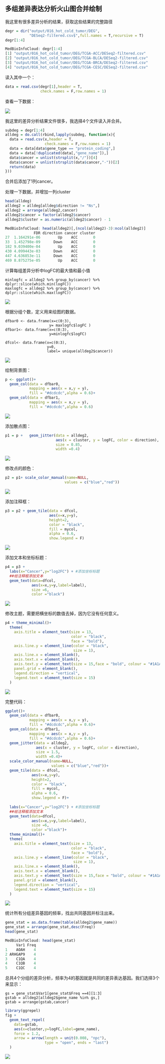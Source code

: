 ## 多组差异表达分析火山图合并绘制

我这里有很多差异分析的结果，获取这些结果的完整路径

```R
degr = dir("output/016_hot_cold_tumor/DEG",
           "DESeq2-filtered.csv$",full.names = T,recursive = T)
degr[1:4]
```

```R
MedBioInfoCloud: degr[1:4]
[1] "output/016_hot_cold_tumor/DEG/TCGA-ACC/DESeq2-filtered.csv" 
[2] "output/016_hot_cold_tumor/DEG/TCGA-BLCA/DESeq2-filtered.csv"
[3] "output/016_hot_cold_tumor/DEG/TCGA-BRCA/DESeq2-filtered.csv"
[4] "output/016_hot_cold_tumor/DEG/TCGA-CESC/DESeq2-filtered.csv"
```

读入其中一个：

```R
data = read.csv(degr[1],header = T,
                check.names = F,row.names = 1)
```

查看一下数据：

![](https://medbioinfocloud-1251590549.cos.ap-guangzhou.myqcloud.com/notepic202302212219415.png)

我这里的差异分析结果文件很多，我选择4个文件读入并合并。

```R
subdeg = degr[1:4]
alldeg = do.call(rbind,lapply(subdeg, function(x){
  data = read.csv(x,header = T,
                  check.names = F,row.names = 1)
  data = data[data$gene_type == "protein_coding",]
  data = data[!duplicated(data[,"gene_name"]),]
  data$cancer = unlist(strsplit(x,"/"))[4]
  data$cancer = unlist(strsplit(data$cancer,"-"))[2]
  return(data)
}))
```

合并后添加了1列cancer。

处理一下数据，并增加一列cluster

```R
head(alldeg)
alldeg2 = alldeg[alldeg$direction != "Ns",]
alldeg2 = arrange(alldeg2,cancer)
alldeg2$cancer = factor(alldeg2$cancer)
alldeg2$cluster = as.numeric(alldeg2$cancer) - 1
```

```R
MedBioInfoCloud: head(alldeg2)[,(ncol(alldeg2)-3):ncol(alldeg2)]
             FDR direction cancer cluster
27  1.164291e-06        Up    ACC       0
33  1.452798e-09      Down    ACC       0
182 9.039400e-04        Up    ACC       0
430 4.099443e-03      Down    ACC       0
447 4.636853e-11      Down    ACC       0
469 8.875275e-05        Up    ACC       0
```

计算每组差异分析中logFC的最大值和最小值

```
minlogfc = alldeg2 %>% group_by(cancer) %>% dplyr::slice(which.min(logFC))
maxlogfc = alldeg2 %>% group_by(cancer) %>% dplyr::slice(which.max(logFC))
```

![](https://medbioinfocloud-1251590549.cos.ap-guangzhou.myqcloud.com/notepic202302212229631.png)

根据分组个数，定义用来绘图的数据。

```
dfbar0 <- data.frame(x=c(0:3),
                    y= maxlogfc$logFC )
dfbar1<- data.frame(x=c(0:3),
                    y=minlogfc$logFC)

dfcol<- data.frame(x=c(0:3),
                   y=0,
                   label= unique(alldeg2$cancer))
```

![](https://medbioinfocloud-1251590549.cos.ap-guangzhou.myqcloud.com/notepic202302212231426.png)

绘制背景图：

```R
p <- ggplot()+
  geom_col(data = dfbar0,
           mapping = aes(x = x,y = y),
           fill = "#dcdcdc",alpha = 0.6)+
  geom_col(data = dfbar1,
           mapping = aes(x = x,y = y),
           fill = "#dcdcdc",alpha = 0.6) 
```

![](https://medbioinfocloud-1251590549.cos.ap-guangzhou.myqcloud.com/notepic202302212235793.png)

添加散点图：

```R
p1 = p +   geom_jitter(data = alldeg2,
                       aes(x = cluster, y = logFC, color = direction),
                       size = 0.85,
                       width =0.4)
```

![](https://medbioinfocloud-1251590549.cos.ap-guangzhou.myqcloud.com/notepic202302212236703.png)

修改点的颜色：

```R
p2 = p1+ scale_color_manual(name=NULL,
                           values = c("blue","red"))
```

![](https://medbioinfocloud-1251590549.cos.ap-guangzhou.myqcloud.com/notepic202302212238622.png)

添加注释框：

```R
p3 = p2 + geom_tile(data = dfcol,
                    aes(x=x,y=y),
                    height=2,
                    color = "black",
                    fill = mycol,
                    alpha = 0.6,
                    show.legend = F)
```

![](https://medbioinfocloud-1251590549.cos.ap-guangzhou.myqcloud.com/notepic202302212240021.png)

添加文本和坐标标题：

```R
p4 = p3 + 
  labs(x="Cancer",y="log2FC") + #添加坐标标题
  ##给注释框添加文本
  geom_text(data=dfcol,
            aes(x=x,y=y,label=label),
            size =6,
            color ="black")
```

![](https://medbioinfocloud-1251590549.cos.ap-guangzhou.myqcloud.com/notepic202302212247340.png)

修改主题，需要把横坐标的数值去掉，因为它没有任何意义。

```R
p4 + theme_minimal()+
  theme(
    axis.title = element_text(size = 13,
                              color = "black",
                              face = "bold"),
    axis.line.y = element_line(color = "black",
                               size = 1),
    axis.line.x = element_blank(),
    axis.text.x = element_blank(),
    axis.text.y = element_text(size = 15,face = "bold", colour = "#1A1A1A"),
    panel.grid = element_blank(),
    legend.direction = "vertical",
    legend.text = element_text(size = 15)
  )
```

![](https://medbioinfocloud-1251590549.cos.ap-guangzhou.myqcloud.com/notepic202302212246195.png)

完整代码：

```R
ggplot()+
  geom_col(data = dfbar0,
           mapping = aes(x = x,y = y),
           fill = "#dcdcdc",alpha = 0.6)+
  geom_col(data = dfbar1,
           mapping = aes(x = x,y = y),
           fill = "#dcdcdc",alpha = 0.6)+
  geom_jitter(data = alldeg2,
              aes(x = cluster, y = logFC, color = direction),
              size = 1.5,
              width =0.4)+
  scale_color_manual(name=NULL,
                     values = c("blue","red"))+
  geom_tile(data = dfcol,
            aes(x=x,y=y),
            height=2,
            color = "black",
            fill = mycol,
            alpha = 0.6,
            show.legend = F)+
  
  labs(x="Cancer",y="log2FC") + #添加坐标标题
  ##给注释框添加文本
  geom_text(data=dfcol,
            aes(x=x,y=y,label=label),
            size =6,
            color ="black")+
  theme_minimal()+
  theme(
    axis.title = element_text(size = 13,
                              color = "black",
                              face = "bold"),
    axis.line.y = element_line(color = "black",
                               size = 1),
    axis.line.x = element_blank(),
    axis.text.x = element_blank(),
    axis.text.y = element_text(size = 15,face = "bold", colour = "#1A1A1A"),
    panel.grid = element_blank(),
    legend.direction = "vertical",
    legend.text = element_text(size = 15)
  )
```

![](https://medbioinfocloud-1251590549.cos.ap-guangzhou.myqcloud.com/notepic202302212252804.png)

统计所有分组差异基因的频率，找出共同基因并标注出来。

```R
gene_stat = as.data.frame(table(alldeg2$gene_name))
gene_stat = arrange(gene_stat,desc(Freq))
head(gene_stat)
```

```R
MedBioInfoCloud: head(gene_stat)
     Var1 Freq
1    AOAH    4
2 ARHGAP9    4
3    C1QA    4
4    C1QB    4
5    C1QC    4
```

总共4个分组的差异分析，频率为4的基因就是共同的差异表达基因。我们选择3个来显示：

```
gs = gene_stat$Var1[gene_stat$Freq ==4][1:3]
gstab = alldeg2[alldeg2$gene_name %in% gs,]
gstab = arrange(gstab,cancer)
```

```R
library(ggrepel)
fig +
  geom_text_repel(
    data=gstab,
    aes(x=cluster,y=logFC,label=gene_name),
    force = 1.2,
    arrow = arrow(length = unit(0.008, "npc"),
                  type = "open", ends = "last")
  )

```

![](https://medbioinfocloud-1251590549.cos.ap-guangzhou.myqcloud.com/notepic202302212305992.png)